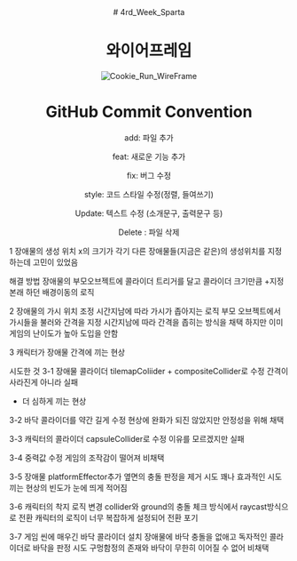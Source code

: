<div align="center">
# 4rd_Week_Sparta

# 와이어프레임
![Cookie_Run_WireFrame](https://github.com/user-attachments/assets/386db7b9-8766-4f43-86bf-fc9d5f2bbc2c)


# GitHub Commit Convention
add: 파일 추가

feat: 새로운 기능 추가

fix: 버그 수정

style: 코드 스타일 수정(정렬, 들여쓰기)

Update: 텍스트 수정 (소개문구, 출력문구 등)

Delete : 파일 삭제
</div>


1 장애물의 생성 위치
x의 크기가 각기 다른 장애물들(지금은 같은)의 생성위치를 지정하는데 고민이 있었음

해결 방법
장애물의 부모오브젝트에 콜라이더 트리거를 달고 콜라이더 크기만큼 +지정
본래 하던 배경이동의 로직

2 장애물의 가시 위치 조정
시간지남에 따라 가시가 좁아지는 로직
부모 오브젝트에서 가시들을 불러와 간격을 지정
시간지남에 따라 간격을 좁히는 방식을 채택
하지만 이미 게임의 난이도가 높아 도입을 안함

3 캐릭터가 장애물 간격에 끼는 현상

시도한 것
3-1 장애물 콜라이더 tilemapColiider + compositeCollider로 수정
간격이 사라진게 아니라 실패
+ 더 심하게 끼는 현상

3-2 바닥 콜라이더를 약간 길게 수정
현상에 완화가 되진 않았지만 안정성을 위해 채택

3-3 캐릭터의 콜라이더 capsuleCollider로 수정
이유를 모르겠지만 실패

3-4 중력값 수정
게임의 조작감이 떨어져 비채택

3-5 장애물 platformEffector추가
옆면의 충돌 판정을 제거 시도
꽤나 효과적인 시도
끼는 현상의 빈도가 눈에 띄게 적어짐

3-6 캐릭터의 착지 로직 변경
collider와 ground의 충돌 체크 방식에서 raycast방식으로 전환
캐릭터의 로직이 너무 복잡하게 설정되어 전환 포기

3-7 게임 씬에 매우긴 바닥 콜라이더 설치
장애물에 바닥 충돌을 없애고 독자적인 콜라이더로 바닥을 판정 시도
구멍함정의 존재와 바닥이 무한히 이어질 수 없어 비채택